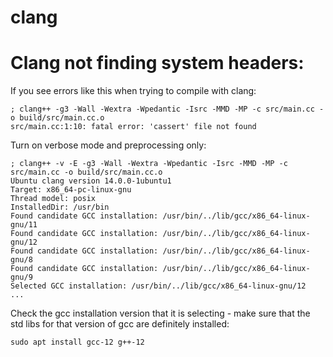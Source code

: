 # clang

# Clang not finding system headers:
If you see errors like this when trying to compile with clang:
```
; clang++ -g3 -Wall -Wextra -Wpedantic -Isrc -MMD -MP -c src/main.cc -o build/src/main.cc.o
src/main.cc:1:10: fatal error: 'cassert' file not found
```
Turn on verbose mode and preprocessing only:
```
; clang++ -v -E -g3 -Wall -Wextra -Wpedantic -Isrc -MMD -MP -c src/main.cc -o build/src/main.cc.o
Ubuntu clang version 14.0.0-1ubuntu1
Target: x86_64-pc-linux-gnu
Thread model: posix
InstalledDir: /usr/bin
Found candidate GCC installation: /usr/bin/../lib/gcc/x86_64-linux-gnu/11
Found candidate GCC installation: /usr/bin/../lib/gcc/x86_64-linux-gnu/12
Found candidate GCC installation: /usr/bin/../lib/gcc/x86_64-linux-gnu/8
Found candidate GCC installation: /usr/bin/../lib/gcc/x86_64-linux-gnu/9
Selected GCC installation: /usr/bin/../lib/gcc/x86_64-linux-gnu/12
...
```
Check the gcc installation version that it is selecting - make sure that the std libs for that version of gcc are definitely installed:
```
sudo apt install gcc-12 g++-12
```

